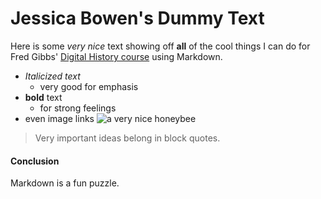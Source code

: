 # Jessica Bowen's Dummy Text
Here is some _very nice_ text showing off **all** of the cool things I can do for Fred Gibbs' [Digital History course](http://fredgibbs.net/courses/digital-history/schedule.html) using Markdown. 
* _Italicized text_  
  * very good for emphasis
* **bold** text
  * for strong feelings
* even image links ![a very nice honeybee](https://static.scientificamerican.com/blogs/cache/file/3179218B-6138-442F-AA4D3E3EF7E98924_source.jpg?w=590&h=800&99504431-06EB-4FF1-A29FDD6444A58577) 

> Very important ideas belong in block quotes.


#### Conclusion  
Markdown is a fun puzzle.  